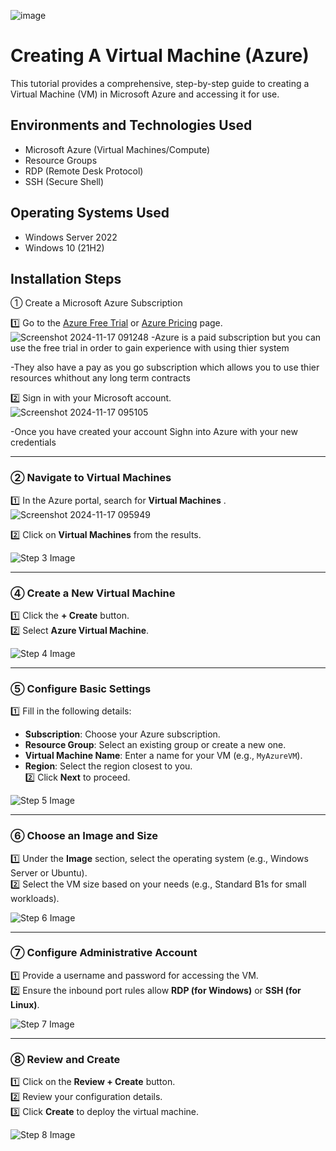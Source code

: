 <p align="center">

![image](https://github.com/user-attachments/assets/81966049-c461-4d97-9f96-eee9e507fd96)


</p>

<h1> Creating A Virtual Machine (Azure)</h1>
This tutorial provides a comprehensive, step-by-step guide to creating a Virtual Machine (VM) in Microsoft Azure and accessing it for use.<br />





<h2>Environments and Technologies Used</h2>

- Microsoft Azure (Virtual Machines/Compute)
- Resource Groups
- RDP (Remote Desk Protocol)
- SSH (Secure Shell)


<h2>Operating Systems Used </h2>

- Windows Server 2022
- Windows 10 (21H2)



<h2>Installation Steps</h2>

 ① Create a Microsoft Azure Subscription


1️⃣ Go to the [Azure Free Trial](https://azure.microsoft.com/en-us/free/) or [Azure Pricing](https://azure.microsoft.com/en-us/pricing/) page.  
![Screenshot 2024-11-17 091248](https://github.com/user-attachments/assets/9cce42a5-dd75-405f-b3af-6c8a68093f72)
-Azure is a paid subscription but you can use the free trial in order to gain experience with using thier system

-They also have a pay as you go subscription which allows you to use thier resources whithout any long term contracts

2️⃣ Sign in with your Microsoft account.  
![Screenshot 2024-11-17 095105](https://github.com/user-attachments/assets/ae57230b-c090-4223-8849-2da128823e84)

-Once you have created your account Sighn into Azure with your new credentials




---

### ②  Navigate to Virtual Machines
1️⃣ In the Azure portal, search for **Virtual Machines** .  
![Screenshot 2024-11-17 095949](https://github.com/user-attachments/assets/3c8511b1-4d33-4b92-9dd8-de75762f5158)

2️⃣ Click on **Virtual Machines** from the results.

   ![Step 3 Image](images/step3_vm_page.png)

---

### ④ Create a New Virtual Machine
1️⃣ Click the **+ Create** button.  
2️⃣ Select **Azure Virtual Machine**.

   ![Step 4 Image](images/step4_create_vm.png)

---

### ⑤ Configure Basic Settings
1️⃣ Fill in the following details:  
   - **Subscription**: Choose your Azure subscription.  
   - **Resource Group**: Select an existing group or create a new one.  
   - **Virtual Machine Name**: Enter a name for your VM (e.g., `MyAzureVM`).  
   - **Region**: Select the region closest to you.  
2️⃣ Click **Next** to proceed.

   ![Step 5 Image](images/step5_basic_settings.png)

---

### ⑥ Choose an Image and Size
1️⃣ Under the **Image** section, select the operating system (e.g., Windows Server or Ubuntu).  
2️⃣ Select the VM size based on your needs (e.g., Standard B1s for small workloads).

   ![Step 6 Image](images/step6_image_size.png)

---

### ⑦ Configure Administrative Account
1️⃣ Provide a username and password for accessing the VM.  
2️⃣ Ensure the inbound port rules allow **RDP (for Windows)** or **SSH (for Linux)**.

   ![Step 7 Image](images/step7_admin_account.png)

---

### ⑧ Review and Create
1️⃣ Click on the **Review + Create** button.  
2️⃣ Review your configuration details.  
3️⃣ Click **Create** to deploy the virtual machine.

   ![Step 8 Image](images/step8_review_create.png)
